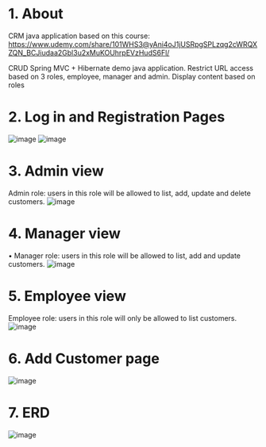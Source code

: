 # 1. About
CRM java application based on this course: https://www.udemy.com/share/101WHS3@yAni4oJ1jUSRpgSPLzqg2cWRQXZQN_BCJiudaa2Gbl3u2xMuKOUhrpEVzHudS6Fl/

CRUD Spring MVC + Hibernate demo java application.
Restrict URL access based on 3 roles, employee, manager and admin.
Display content based on roles

# 2. Log in and Registration Pages 

![image](https://user-images.githubusercontent.com/92176935/222985793-2b4301bd-93f7-4880-9b1b-c008a99b4212.png)
![image](https://user-images.githubusercontent.com/92176935/222986164-1b866a0a-a465-46b7-aca3-a6851f53ddc0.png)

# 3. Admin view

Admin role: users in this role will be allowed to list, add, update and delete customers.
![image](https://user-images.githubusercontent.com/92176935/222985860-4068d931-aef1-4bd4-af3f-571a54506e59.png)

# 4. Manager view

• Manager role: users in this role will be allowed to list, add and update customers.
![image](https://user-images.githubusercontent.com/92176935/222985910-9077d4bd-e67c-4e20-8533-215e4e82b792.png)

# 5. Employee view

Employee role: users in this role will only be allowed to list customers.
![image](https://user-images.githubusercontent.com/92176935/222985951-69e936f1-1930-4236-9840-4ebd54e2a227.png)

# 6. Add Customer page

![image](https://user-images.githubusercontent.com/92176935/222986367-30bacb4f-4315-4ee1-a4d8-e83f787da583.png)

# 7. ERD

![image](https://user-images.githubusercontent.com/92176935/222986582-c546e193-688c-4acb-918d-070c020fdb6e.png)
